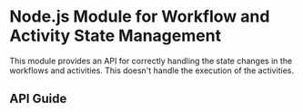 # Node.js Module for Workflow and Activity State Management

This module provides an API for correctly handling the state changes
in the workflows and activities.  This doesn't handle the execution
of the activities.

## API Guide

